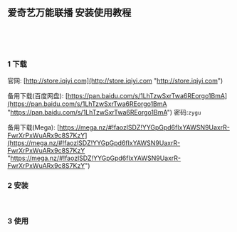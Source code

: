 ## 爱奇艺万能联播 安装使用教程  

​    

​    

### 1 下载  

官网: [http://store.iqiyi.com](http://store.iqiyi.com "http://store.iqiyi.com")  

备用下载(百度网盘): [https://pan.baidu.com/s/1LhTzwSxrTwa6REorgo1BmA](https://pan.baidu.com/s/1LhTzwSxrTwa6REorgo1BmA "https://pan.baidu.com/s/1LhTzwSxrTwa6REorgo1BmA")  密码:`zygu`  

备用下载(Mega): [https://mega.nz/#!faozlSDZ!YYGpGpd6fIxYAWSN9UaxrR-FwrXrPxWuARx9c8S7KzY](https://mega.nz/#!faozlSDZ!YYGpGpd6fIxYAWSN9UaxrR-FwrXrPxWuARx9c8S7KzY "https://mega.nz/#!faozlSDZ!YYGpGpd6fIxYAWSN9UaxrR-FwrXrPxWuARx9c8S7KzY")  

  

### 2 安装    

​    

### 3 使用  





